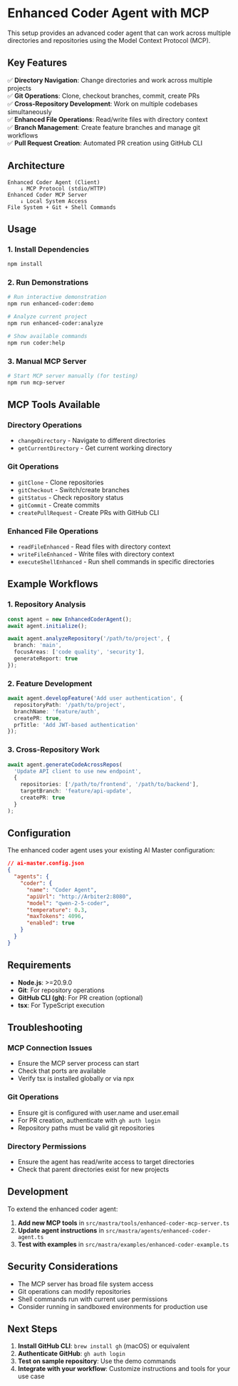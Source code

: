 # Enhanced Coder Agent with MCP

This setup provides an advanced coder agent that can work across multiple directories and repositories using the Model Context Protocol (MCP).

## Key Features

✅ **Directory Navigation**: Change directories and work across multiple projects  
✅ **Git Operations**: Clone, checkout branches, commit, create PRs  
✅ **Cross-Repository Development**: Work on multiple codebases simultaneously  
✅ **Enhanced File Operations**: Read/write files with directory context  
✅ **Branch Management**: Create feature branches and manage git workflows  
✅ **Pull Request Creation**: Automated PR creation using GitHub CLI  

## Architecture

```
Enhanced Coder Agent (Client)
    ↓ MCP Protocol (stdio/HTTP)
Enhanced Coder MCP Server
    ↓ Local System Access
File System + Git + Shell Commands
```

## Usage

### 1. Install Dependencies

```bash
npm install
```

### 2. Run Demonstrations

```bash
# Run interactive demonstration
npm run enhanced-coder:demo

# Analyze current project
npm run enhanced-coder:analyze

# Show available commands
npm run coder:help
```

### 3. Manual MCP Server

```bash
# Start MCP server manually (for testing)
npm run mcp-server
```

## MCP Tools Available

### Directory Operations
- `changeDirectory` - Navigate to different directories
- `getCurrentDirectory` - Get current working directory

### Git Operations  
- `gitClone` - Clone repositories
- `gitCheckout` - Switch/create branches
- `gitStatus` - Check repository status
- `gitCommit` - Create commits
- `createPullRequest` - Create PRs with GitHub CLI

### Enhanced File Operations
- `readFileEnhanced` - Read files with directory context
- `writeFileEnhanced` - Write files with directory context
- `executeShellEnhanced` - Run shell commands in specific directories

## Example Workflows

### 1. Repository Analysis
```typescript
const agent = new EnhancedCoderAgent();
await agent.initialize();

await agent.analyzeRepository('/path/to/project', {
  branch: 'main',
  focusAreas: ['code quality', 'security'],
  generateReport: true
});
```

### 2. Feature Development
```typescript
await agent.developFeature('Add user authentication', {
  repositoryPath: '/path/to/project',
  branchName: 'feature/auth',
  createPR: true,
  prTitle: 'Add JWT-based authentication'
});
```

### 3. Cross-Repository Work
```typescript
await agent.generateCodeAcrossRepos(
  'Update API client to use new endpoint',
  {
    repositories: ['/path/to/frontend', '/path/to/backend'],
    targetBranch: 'feature/api-update',
    createPR: true
  }
);
```

## Configuration

The enhanced coder agent uses your existing AI Master configuration:

```json
// ai-master.config.json
{
  "agents": {
    "coder": {
      "name": "Coder Agent",
      "apiUrl": "http://Arbiter2:8080",
      "model": "qwen-2-5-coder",
      "temperature": 0.3,
      "maxTokens": 4096,
      "enabled": true
    }
  }
}
```

## Requirements

- **Node.js**: >=20.9.0
- **Git**: For repository operations
- **GitHub CLI (gh)**: For PR creation (optional)
- **tsx**: For TypeScript execution

## Troubleshooting

### MCP Connection Issues
- Ensure the MCP server process can start
- Check that ports are available
- Verify tsx is installed globally or via npx

### Git Operations
- Ensure git is configured with user.name and user.email
- For PR creation, authenticate with `gh auth login`
- Repository paths must be valid git repositories

### Directory Permissions
- Ensure the agent has read/write access to target directories
- Check that parent directories exist for new projects

## Development

To extend the enhanced coder agent:

1. **Add new MCP tools** in `src/mastra/tools/enhanced-coder-mcp-server.ts`
2. **Update agent instructions** in `src/mastra/agents/enhanced-coder-agent.ts`
3. **Test with examples** in `src/mastra/examples/enhanced-coder-example.ts`

## Security Considerations

- The MCP server has broad file system access
- Git operations can modify repositories
- Shell commands run with current user permissions
- Consider running in sandboxed environments for production use

## Next Steps

1. **Install GitHub CLI**: `brew install gh` (macOS) or equivalent
2. **Authenticate GitHub**: `gh auth login`
3. **Test on sample repository**: Use the demo commands
4. **Integrate with your workflow**: Customize instructions and tools for your use case